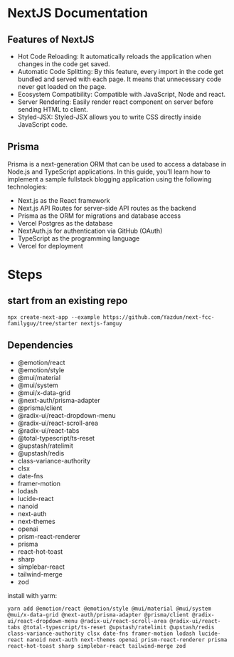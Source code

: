 # NextJS Documentation

## Features of NextJS
* Hot Code Reloading: It automatically reloads the application when changes in the code get saved.
* Automatic Code Splitting: By this feature, every import in the code get bundled and served with each page. It means that unnecessary code never get loaded on the page.
* Ecosystem Compatibility: Compatible with JavaScript, Node and react.
* Server Rendering: Easily render react component on server before sending HTML to client.
* Styled-JSX: Styled-JSX allows you to write CSS directly inside JavaScript code.

## Prisma
Prisma is a next-generation ORM that can be used to access a database in Node.js and TypeScript applications. In this guide, you'll learn how to implement a sample fullstack blogging application using the following technologies:
* Next.js as the React framework
* Next.js API Routes for server-side API routes as the backend
* Prisma as the ORM for migrations and database access
* Vercel Postgres as the database
* NextAuth.js for authentication via GitHub (OAuth)
* TypeScript as the programming language
* Vercel for deployment

# Steps
## start from an existing repo
```
npx create-next-app --example https://github.com/Yazdun/next-fcc-familyguy/tree/starter nextjs-famguy
```

## Dependencies
* @emotion/react
* @emotion/style
* @mui/material
* @mui/system
* @mui/x-data-grid
* @next-auth/prisma-adapter
* @prisma/client
* @radix-ui/react-dropdown-menu
* @radix-ui/react-scroll-area
* @radix-ui/react-tabs
* @total-typescript/ts-reset
* @upstash/ratelimit
* @upstash/redis
* class-variance-authority
* clsx
* date-fns
* framer-motion
* lodash
* lucide-react
* nanoid
* next-auth
* next-themes
* openai
* prism-react-renderer
* prisma
* react-hot-toast
* sharp
* simplebar-react
* tailwind-merge
* zod

install with yarm:
```
yarn add @emotion/react @emotion/style @mui/material @mui/system @mui/x-data-grid @next-auth/prisma-adapter @prisma/client @radix-ui/react-dropdown-menu @radix-ui/react-scroll-area @radix-ui/react-tabs @total-typescript/ts-reset @upstash/ratelimit @upstash/redis class-variance-authority clsx date-fns framer-motion lodash lucide-react nanoid next-auth next-themes openai prism-react-renderer prisma react-hot-toast sharp simplebar-react tailwind-merge zod
```